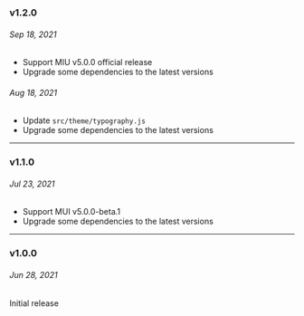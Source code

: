 ### v1.2.0

###### Sep 18, 2021

-   Support MIU v5.0.0 official release
-   Upgrade some dependencies to the latest versions

###### Aug 18, 2021

-   Update `src/theme/typography.js`
-   Upgrade some dependencies to the latest versions

---

### v1.1.0

###### Jul 23, 2021

-   Support MUI v5.0.0-beta.1
-   Upgrade some dependencies to the latest versions

---

### v1.0.0

###### Jun 28, 2021

Initial release

